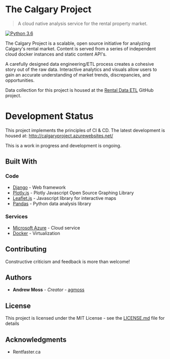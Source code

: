 # The Calgary Project
>A cloud native analysis service for the rental property market.

[![Python 3.6](https://img.shields.io/badge/python-3.6-blue.svg)](https://www.python.org/downloads/release/python-360/)


The Calgary Project is a scalable, open source initiative for analyzing Calgary's rental market. Content is served from a series of independent cloud docker instances and static content API's. 

A carefully designed data engineering/ETL process creates a cohesive story out of the raw data. Interactive analytics and visuals allow users to gain an accurate understanding of market trends, discrepancies, and opportunities. 

Data collection for this project is housed at the [Rental Data ETL](https://github.com/agmoss/Rental-Data-ETL) GitHub project.

# Development Status

This project implements the principles of CI & CD. The latest development is housed at: http://calgaryproject.azurewebsites.net/

This is a work in progress and development is ongoing. 

## Built With

### Code
* [Django](https://www.djangoproject.com/) - Web framework
* [Plotly.js](https://plot.ly/javascript/) - Plotly Javascript Open Source Graphing Library
* [Leaflet.js](https://leafletjs.com/) - Javascript library for interactive maps
* [Pandas](https://pandas.pydata.org/) - Python data analysis library

### Services
* [Microsoft Azure](https://azure.microsoft.com/en-ca/) - Cloud service
* [Docker](https://www.docker.com//) - Virtualization

## Contributing

Constructive criticism and feedback is more than welcome!

## Authors

* **Andrew Moss** - *Creator* - [agmoss](https://github.com/agmoss)

## License

This project is licensed under the MIT License - see the [LICENSE.md](LICENSE.md) file for details

## Acknowledgments

* Rentfaster.ca
